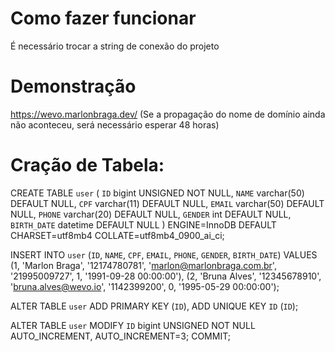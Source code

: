 # Como fazer funcionar
É necessário trocar a string de conexão do projeto

# Demonstração
https://wevo.marlonbraga.dev/
(Se a propagação do nome de domínio ainda não aconteceu, será necessário esperar 48 horas)

# Cração de Tabela:
CREATE TABLE `user` (
  `ID` bigint UNSIGNED NOT NULL,
  `NAME` varchar(50) DEFAULT NULL,
  `CPF` varchar(11) DEFAULT NULL,
  `EMAIL` varchar(50) DEFAULT NULL,
  `PHONE` varchar(20) DEFAULT NULL,
  `GENDER` int DEFAULT NULL,
  `BIRTH_DATE` datetime DEFAULT NULL
) ENGINE=InnoDB DEFAULT CHARSET=utf8mb4 COLLATE=utf8mb4_0900_ai_ci;

INSERT INTO `user` (`ID`, `NAME`, `CPF`, `EMAIL`, `PHONE`, `GENDER`, `BIRTH_DATE`) VALUES
(1, 'Marlon Braga', '12174780781', 'marlon@marlonbraga.com.br', '21995009727', 1, '1991-09-28 00:00:00'),
(2, 'Bruna Alves', '12345678910', 'bruna.alves@wevo.io', '1142399200', 0, '1995-05-29 00:00:00');

ALTER TABLE `user`
  ADD PRIMARY KEY (`ID`),
  ADD UNIQUE KEY `ID` (`ID`);

ALTER TABLE `user`
  MODIFY `ID` bigint UNSIGNED NOT NULL AUTO_INCREMENT, AUTO_INCREMENT=3;
COMMIT;
